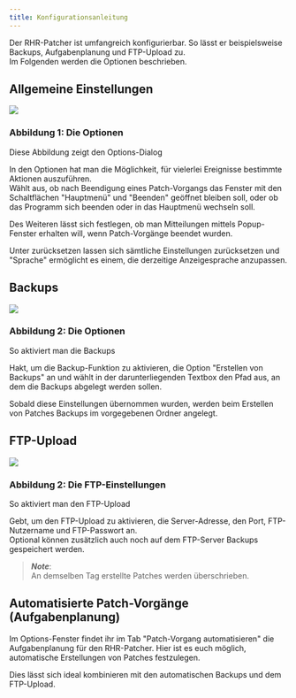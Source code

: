 ```yaml
---
title: Konfigurationsanleitung
---
```


Der RHR-Patcher ist umfangreich konfigurierbar. So lässt er beispielsweise Backups, Aufgabenplanung und FTP-Upload zu.  
Im Folgenden werden die Optionen beschrieben.

## Allgemeine Einstellungen

<div style="float: left; ">
    <div class="thumbnail">
        <img src="{{ base }}/assets/images/Manual/Config/General.png" />
        <div class="caption">
            <h3>Abbildung 1: Die Optionen</h3>
            Diese Abbildung zeigt den Options-Dialog
        </div>
    </div>
</div>
<div style="clear: both; "></div>

In den Optionen hat man die Möglichkeit, für vielerlei Ereignisse bestimmte Aktionen auszuführen.  
Wählt aus, ob nach Beendigung eines Patch-Vorgangs das Fenster mit den Schaltflächen "Hauptmenü" und "Beenden" geöffnet bleiben soll,
oder ob das Programm sich beenden oder in das Hauptmenü wechseln soll.

Des Weiteren lässt sich festlegen, ob man Mitteilungen mittels Popup-Fenster erhalten will, wenn Patch-Vorgänge beendet wurden.

Unter zurücksetzen lassen sich sämtliche Einstellungen zurücksetzen und "Sprache" ermöglicht es einem, die derzeitige Anzeigesprache anzupassen.

## Backups

<div style="float: left; ">
    <div class="thumbnail">
        <img src="{{ base }}/assets/images/Manual/Config/Backup.png" />
        <div class="caption">
            <h3>Abbildung 2: Die Optionen</h3>
            So aktiviert man die Backups
        </div>
    </div>
</div>
<div style="clear: both; "></div>

Hakt, um die Backup-Funktion zu aktivieren, die Option "Erstellen von Backups" an und wählt in der darunterliegenden Textbox den Pfad aus,
an dem die Backups abgelegt werden sollen.

Sobald diese Einstellungen übernommen wurden, werden beim Erstellen von Patches Backups im vorgegebenen Ordner angelegt.

## FTP-Upload

<div style="float: left; ">
    <div class="thumbnail">
        <img src="{{ base }}/assets/images/Manual/Config/FTPUpload.png" />
        <div class="caption">
            <h3>Abbildung 2: Die FTP-Einstellungen</h3>
            So aktiviert man den FTP-Upload
        </div>
    </div>
</div>
<div style="clear: both; "></div>

Gebt, um den FTP-Upload zu aktivieren, die Server-Adresse, den Port, FTP-Nutzername und FTP-Passwort an.  
Optional können zusätzlich auch noch auf dem FTP-Server Backups gespeichert werden.

> ***Note***:  
> An demselben Tag erstellte Patches werden überschrieben.

## Automatisierte Patch-Vorgänge (Aufgabenplanung)

Im Options-Fenster findet ihr im Tab "Patch-Vorgang automatisieren" die Aufgabenplanung für den RHR-Patcher.
Hier ist es euch möglich, automatische Erstellungen von Patches festzulegen.

Dies lässt sich ideal kombinieren mit den automatischen Backups und dem FTP-Upload.